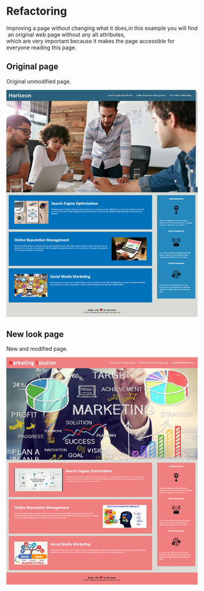 # Refactoring

Improving a page without changing what it does,in this example you will find an original web page without any alt attributes,
which are very important because it makes the page accessible for everyone reading this page.

## Original page

Original unmodified page.

![Original unmodiefy page.](./assets/images/Original-look-image.png)

## New look page

New and modified page.

![New modify page.](./assets/images/New-look-image.png)

